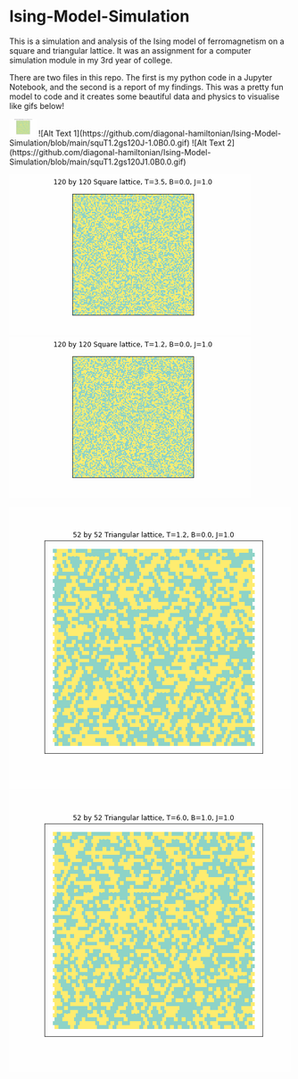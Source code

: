 # Ising-Model-Simulation
This is a simulation and analysis of the Ising model of ferromagnetism on a square and triangular lattice. It was an assignment for a computer simulation module in my 3rd year of college.

There are two files in this repo. The first is my python code in a Jupyter Notebook, and the second is a report of my findings. This was a pretty fun model to code and it creates some beautiful data and physics to visualise like gifs below!

<img src="https://github.com/diagonal-hamiltonian/Ising-Model-Simulation/blob/main/squT1.2gs120J-1.0B0.0.gif" width="48">
![Alt Text 1](https://github.com/diagonal-hamiltonian/Ising-Model-Simulation/blob/main/squT1.2gs120J-1.0B0.0.gif) ![Alt Text 2](https://github.com/diagonal-hamiltonian/Ising-Model-Simulation/blob/main/squT1.2gs120J1.0B0.0.gif)


![Alt Text 3](https://github.com/diagonal-hamiltonian/Ising-Model-Simulation/blob/main/squT3.5gs120J1.0B0.0.gif) ![Alt Text 4](https://github.com/diagonal-hamiltonian/Ising-Model-Simulation/blob/main/squT1.2gs120J1.0B0.0.gif)

![Alt Text 5](https://github.com/diagonal-hamiltonian/Ising-Model-Simulation/blob/main/triT1.2gs52J1.0B0.0.gif) ![Alt Text 6](https://github.com/diagonal-hamiltonian/Ising-Model-Simulation/blob/main/triT6.0gs52J1.0B1.0.gif)

